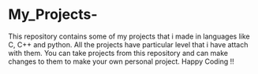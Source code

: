 # My_Projects-
This repository contains some of my projects that i made in languages  like C, C++ and python. All the projects have particular level that i have attach with them. You can take projects from this repository and can make changes to them to make your own personal project.
Happy Coding !!
